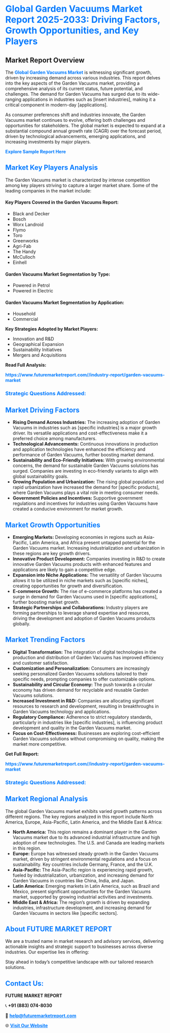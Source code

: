 <h1 style="color: #007BFF;">Global Garden Vacuums Market Report 2025-2033: Driving Factors, Growth Opportunities, and Key Players</h1>

<section id="overview">
<h2>Market Report Overview</h2>
<p>The <a href="https://www.futuremarketreport.com//industry-report/garden-vacuums-market" style="color: #007BFF; text-decoration: none;"><strong>Global Garden Vacuums Market</strong></a> is witnessing significant growth, driven by increasing demand across various industries. This report delves into the key aspects of the Garden Vacuums market, providing a comprehensive analysis of its current status, future potential, and challenges. The demand for Garden Vacuums has surged due to its wide-ranging applications in industries such as [insert industries], making it a critical component in modern-day [applications].</p>
<p>As consumer preferences shift and industries innovate, the Garden Vacuums market continues to evolve, offering both challenges and opportunities for stakeholders. The global market is expected to expand at a substantial compound annual growth rate (CAGR) over the forecast period, driven by technological advancements, emerging applications, and increasing investments by major players.</p>
</section>

<section id="overview">
<p><a href="https://www.futuremarketreport.com//request-sample/reportId=52442" style="color: #007BFF; text-decoration: none;"><strong>Explore Sample Report Here</strong></a></p>
</section>

<section id="key-players">
<h2 style="color: #007BFF;">Market Key Players Analysis</h2>
<p>The Garden Vacuums market is characterized by intense competition among key players striving to capture a larger market share. Some of the leading companies in the market include:</p>
<h4>Key Players Covered in the Garden Vacuums Report:</h4>
<ul><li>Black and Decker</li><li>Bosch</li><li>Worx Landroid</li><li>Flymo</li><li>Toro</li><li>Greenworks</li><li>Agri-Fab</li><li>The Handy</li><li>McCulloch</li><li>Einhell</li></ul>
<h4>Garden Vacuums Market Segmentation by Type:</h4>
<ul><li>Powered in Petrol</li><li>Powered in Electric</li></ul>

<h4>Garden Vacuums Market Segmentation by Application:</h4>
<ul><li>Household</li><li>Commercial</li></ul>
<p><strong>Key Strategies Adopted by Market Players:</strong></p>
<ul>
<li>Innovation and R&D</li>
<li>Geographical Expansion</li>
<li>Sustainability Initiatives</li>
<li>Mergers and Acquisitions</li>
</ul>
</section>

<section>
<p><strong>Read Full Analysis: </strong></p><a href="https://www.futuremarketreport.com//industry-report/garden-vacuums-market" style="color: #007BFF; text-decoration: none;"><strong>https://www.futuremarketreport.com//industry-report/garden-vacuums-market</strong></a>
<h3 style="color: #007BFF;">Strategic Questions Addressed:</h3>
</section>

<section id="driving-factors">
<h2 style="color: #007BFF;">Market Driving Factors</h2>
<ul>
<li><strong>Rising Demand Across Industries:</strong> The increasing adoption of Garden Vacuums in industries such as [specific industries] is a major growth driver. Its versatile applications and cost-effectiveness make it a preferred choice among manufacturers.</li>
<li><strong>Technological Advancements:</strong> Continuous innovations in production and application technologies have enhanced the efficiency and performance of Garden Vacuums, further boosting market demand.</li>
<li><strong>Sustainability and Eco-Friendly Initiatives:</strong> With growing environmental concerns, the demand for sustainable Garden Vacuums solutions has surged. Companies are investing in eco-friendly variants to align with global sustainability goals.</li>
<li><strong>Growing Population and Urbanization:</strong> The rising global population and rapid urbanization have increased the demand for [specific products], where Garden Vacuums plays a vital role in meeting consumer needs.</li>
<li><strong>Government Policies and Incentives:</strong> Supportive government regulations and incentives for industries using Garden Vacuums have created a conducive environment for market growth.</li>
</ul>
</section>

<section id="growth-opportunities">
<h2 style="color: #007BFF;">Market Growth Opportunities</h2>
<ul>
<li><strong>Emerging Markets:</strong> Developing economies in regions such as Asia-Pacific, Latin America, and Africa present untapped potential for the Garden Vacuums market. Increasing industrialization and urbanization in these regions are key growth drivers.</li>
<li><strong>Innovative Product Development:</strong> Companies investing in R&D to create innovative Garden Vacuums products with enhanced features and applications are likely to gain a competitive edge.</li>
<li><strong>Expansion into Niche Applications:</strong> The versatility of Garden Vacuums allows it to be utilized in niche markets such as [specific niches], creating opportunities for growth and diversification.</li>
<li><strong>E-commerce Growth:</strong> The rise of e-commerce platforms has created a surge in demand for Garden Vacuums used in [specific applications], further boosting market growth.</li>
<li><strong>Strategic Partnerships and Collaborations:</strong> Industry players are forming partnerships to leverage shared expertise and resources, driving the development and adoption of Garden Vacuums products globally.</li>
</ul>
</section>

<section id="trending-factors">
<h2 style="color: #007BFF;">Market Trending Factors</h2>
<ul>
<li><strong>Digital Transformation:</strong> The integration of digital technologies in the production and distribution of Garden Vacuums has improved efficiency and customer satisfaction.</li>
<li><strong>Customization and Personalization:</strong> Consumers are increasingly seeking personalized Garden Vacuums solutions tailored to their specific needs, prompting companies to offer customizable options.</li>
<li><strong>Sustainability and Circular Economy:</strong> The push towards a circular economy has driven demand for recyclable and reusable Garden Vacuums solutions.</li>
<li><strong>Increased Investment in R&D:</strong> Companies are allocating significant resources to research and development, resulting in breakthroughs in Garden Vacuums technology and applications.</li>
<li><strong>Regulatory Compliance:</strong> Adherence to strict regulatory standards, particularly in industries like [specific industries], is influencing product development and quality in the Garden Vacuums market.</li>
<li><strong>Focus on Cost-Effectiveness:</strong> Businesses are exploring cost-efficient Garden Vacuums solutions without compromising on quality, making the market more competitive.</li>
</ul>
</section>

<section>
<p><strong>Get Full Report: </strong></p><a href="https://www.futuremarketreport.com//industry-report/garden-vacuums-market" style="color: #007BFF; text-decoration: none;"><strong>https://www.futuremarketreport.com//industry-report/garden-vacuums-market</strong></a>
<h3 style="color: #007BFF;">Strategic Questions Addressed:</h3>
</section>


<section id="regional-analysis">
<h2 style="color: #007BFF;">Market Regional Analysis</h2>
<p>The global Garden Vacuums market exhibits varied growth patterns across different regions. The key regions analyzed in this report include North America, Europe, Asia-Pacific, Latin America, and the Middle East & Africa:</p>
<ul>
<li><strong>North America:</strong> This region remains a dominant player in the Garden Vacuums market due to its advanced industrial infrastructure and high adoption of new technologies. The U.S. and Canada are leading markets in this region.</li>
<li><strong>Europe:</strong> Europe has witnessed steady growth in the Garden Vacuums market, driven by stringent environmental regulations and a focus on sustainability. Key countries include Germany, France, and the U.K.</li>
<li><strong>Asia-Pacific:</strong> The Asia-Pacific region is experiencing rapid growth, fueled by industrialization, urbanization, and increasing demand for Garden Vacuums in countries like China, India, and Japan.</li>
<li><strong>Latin America:</strong> Emerging markets in Latin America, such as Brazil and Mexico, present significant opportunities for the Garden Vacuums market, supported by growing industrial activities and investments.</li>
<li><strong>Middle East & Africa:</strong> The region’s growth is driven by expanding industries, infrastructure development, and increasing demand for Garden Vacuums in sectors like [specific sectors].</li>
</ul>
</section>

<footer>
<h2 style="color: #007BFF;">About FUTURE MARKET REPORT</h2>
<p>We are a trusted name in market research and advisory services, delivering actionable insights and strategic support to businesses across diverse industries. Our expertise lies in offering:</p>

<p>Stay ahead in today’s competitive landscape with our tailored research solutions.</p>

<h2 style="color: #007BFF;">Contact Us:</h2>
<p><strong>FUTURE MARKET REPORT</strong></p>
<p>📞 <strong>+91 (883) 074-8030</strong></p>
<p>📧 <strong><a href="mailto:help@futuremarketreport.com" style="color: #007BFF;">help@futuremarketreport.com</a></strong></p>
<p>🌐 <strong><a href="https://www.futuremarketreport.com/" style="color: #007BFF;">Visit Our Website</a></strong></p>
</footer>